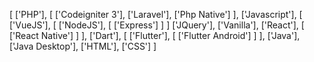 [
  ['PHP'],
  [
    ['Codeigniter 3'],
    ['Laravel'],
    ['Php Native']
  ],
  ['Javascript'],
  [
    ['VueJS'],
    [
      ['NodeJS'],
      [
        ['Express']
      ]
    ]
    ['JQuery'],
    ['Vanilla'],
    ['React'],
    [
      ['React Native']
    ]
  ],
  ['Dart'],
  [
    ['Flutter'],
    [
      ['Flutter Android']
    ]
  ],
  ['Java'],
  ['Java Desktop'],
  ['HTML'],
  ['CSS']
]
